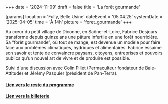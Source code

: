 +++
date = '2024-11-09'
draft = false
title = 'La forêt gourmande'

[params]
location = 'Fully, Belle Usine'
dateEvent = '05.04.25'
systemDate = '2025-04-05'
time = 'À 14h'
picture = 'foret_gourmande'
+++

Au cœur du petit village de Diconne, en Saône-et-Loire, Fabrice Desjours transforme depuis quinze ans une pâture infertile en une forêt nourricière. Sa “forêt gourmande”, où tout se mange, est devenue un modèle pour faire face aux problèmes climatiques, hydriques et alimentaires. Fabrice essaime son savoir et tente de convaincre paysans, citoyens, entreprises et pouvoirs publics qu’un nouvel art de vivre et de produire est possible.

Suivi d'une discussion avec Colin Pillet (Permaculteur fondateur de Baie-Attitude) et Jérémy Pasquier (président de Pan-Terra).

#### [Lien vers le reste du programme](https://www.festivaldufilmvert.ch/fr/programme/2025/belle-usine-a-fully)

#### [Lien vers la billeterie](https://infomaniak.events/en-ch/shop/festival-du-film-vert-fully-2025-AD5XTNGQDX)
